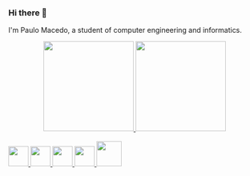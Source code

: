 ### Hi there 👋

I'm Paulo Macedo, a student of computer engineering and informatics.  

<div align="center">
  <a href="https://github.com/PauloMaced0">
  <img height="180em" src="https://github-readme-stats.vercel.app/api?username=PauloMaced0&show_icons=true&include_all_commits=true&count_private=true"/>
  <img height="180em" src="https://github-readme-stats.vercel.app/api/top-langs/?username=rafaballerini&layout=compact&langs_count=7"/>
</div>
<div style="display: inline_block"><br>
  <img height="40em" width="40em" src="https://cdn.jsdelivr.net/gh/devicons/devicon/icons/python/python-original.svg" />
  <img height="40em" width="40em" src="https://cdn.jsdelivr.net/gh/devicons/devicon/icons/java/java-original.svg" />
  <img height="40em" width="40em" src="https://cdn.jsdelivr.net/gh/devicons/devicon/icons/html5/html5-original.svg" />
  <img height="40em" width="40em" src="https://cdn.jsdelivr.net/gh/devicons/devicon/icons/javascript/javascript-original.svg" />
  <img height="50em" width="50em" src="https://cdn.jsdelivr.net/gh/devicons/devicon/icons/css3/css3-original.svg" />

</div>
  
  ##
